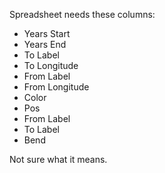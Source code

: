 Spreadsheet needs these columns:

- Years Start
- Years End
- To Label
- To Longitude
- From Label
- From Longitude
- Color
- Pos
- From Label
- To Label
- Bend

Not sure what it means.
